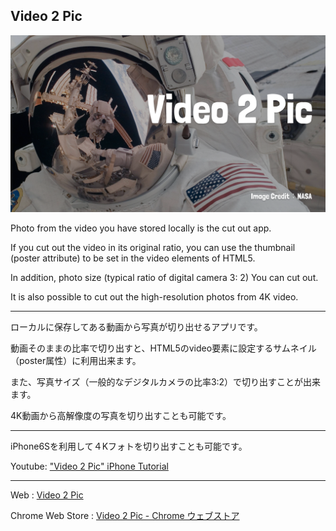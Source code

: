 Video 2 Pic
----------
![enter image description here](https://raw.githubusercontent.com/PonDad/Video2Pic/master/www/img/poster.png)

Photo from the video you have stored locally is the cut out app. 

If you cut out the video in its original ratio, you can use the thumbnail (poster attribute) to be set in the video elements of HTML5. 

In addition, photo size (typical ratio of digital camera 3: 2) You can cut out.

 It is also possible to cut out the high-resolution photos from 4K video.

---

ローカルに保存してある動画から写真が切り出せるアプリです。

動画そのままの比率で切り出すと、HTML5のvideo要素に設定するサムネイル（poster属性）に利用出来ます。

また、写真サイズ（一般的なデジタルカメラの比率3:2）で切り出すことが出来ます。

4K動画から高解像度の写真を切り出すことも可能です。


----------

 
iPhone6Sを利用して４Kフォトを切り出すことも可能です。

Youtube: ["Video 2 Pic" iPhone Tutorial ](https://www.youtube.com/watch?v=q8Qe-tHpgCI)

----------


Web : [Video 2 Pic](http://html5-pondad.net/video2pic/index.html)

Chrome Web Store : [Video 2 Pic - Chrome ウェブストア](https://chrome.google.com/webstore/detail/video-2-pic/nephnekefkfieempmjndilkinlnemghj?utm_source=chrome-ntp-icon)
